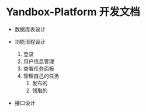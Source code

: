 # Yandbox-Platform 开发文档

- 数据库表设计
  
- 功能流程设计
  
  1. 登录
  2. 用户信息管理
  3. 查看任务面板 
  4. 管理自己的任务
     1. 发布的
     2. 领取的

- 接口设计
